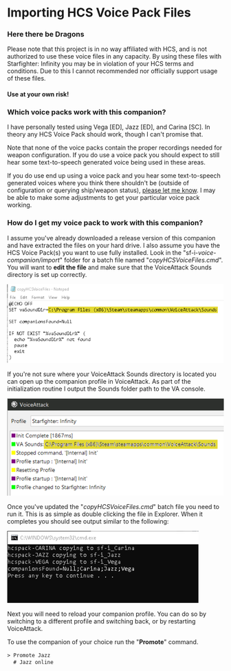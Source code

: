 # Importing HCS Voice Pack Files

### Here there be Dragons
Please note that this project is in no way affiliated with HCS, and is not authorized to use these voice files in any capacity. By using these files with Starfighter: Infinity you may be in violation of your HCS terms and conditions. Due to this I cannot recommended nor officially support usage of these files.

#### Use at your own risk!

### Which voice packs work with this companion?

I have personally tested using Vega [ED], Jazz [ED], and Carina [SC]. In theory any HCS Voice Pack should work, though I can't promise that.

Note that none of the voice packs contain the proper recordings needed for weapon configuration. If you do use a voice pack you should expect to still hear some text-to-speech generated voice being used in these areas.

If you do use end up using a voice pack and you hear some text-to-speech generated voices where you think there shouldn't be (outside of configuration or querying ship/weapon status), [please let me know](mailto:m.t.m.o.s.i.e.r@gmail.com). I may be able to make some adjustments to get your particular voice pack working.

### How do I get my voice pack to work with this companion?

I assume you've already downloaded a release version of this companion and have extracted the files on your hard drive. I also assume you have the HCS Voice Pack(s) you want to use fully installed.  Look in the "sf-i-*voice-companion/import*" folder for a batch file named "*copyHCSVoiceFiles.cmd*". You will want to **edit the file** and make sure that the VoiceAttack Sounds directory is set up correctly.

![copyHCSVoiceFiles.cmd setup](../images/copyHCSVoiceFiles_config.png?raw=true)

If you're not sure where your VoiceAttack Sounds directory is located you can open up the companion profile in VoiceAttack. As part of the initialization routine I output the Sounds folder path to the VA console.

![copyHCSVoiceFiles.cmd setup](../images/VA_companion_init_output.png?raw=true)

Once you've updated the "*copyHCSVoiceFiles.cmd*" batch file you need to run it. This is as simple as double clicking the file in Explorer. When it completes you should see output similar to the following:

![copyHCSVoiceFiles.cmd setup](../images/copyHCSVoiceFiles_output.png?raw=true)

Next you will need to reload your companion profile. You can do so by switching to a different profile and switching back, or by restarting VoiceAttack.

To use the companion of your choice run the "**Promote**" command.

```
> Promote Jazz
  # Jazz online
```
